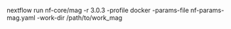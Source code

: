 nextflow run nf-core/mag -r 3.0.3 -profile docker -params-file nf-params-mag.yaml -work-dir /path/to/work_mag
